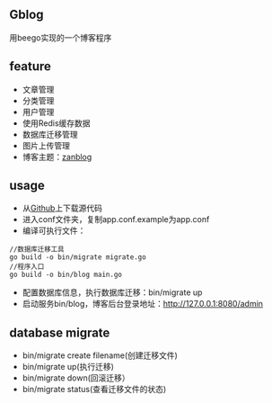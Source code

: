 ## Gblog
用beego实现的一个博客程序

## feature
- 文章管理
- 分类管理
- 用户管理
- 使用Redis缓存数据
- 数据库迁移管理
- 图片上传管理
- 博客主题：[zanblog](http://www.yeahzan.com/zanblog)

## usage
- 从[Github](https://github.com/markbest/Gblog)上下载源代码
- 进入conf文件夹，复制app.conf.example为app.conf
- 编译可执行文件：
```
//数据库迁移工具
go build -o bin/migrate migrate.go
//程序入口
go build -o bin/blog main.go
```
- 配置数据库信息，执行数据库迁移：bin/migrate up
- 启动服务bin/blog，博客后台登录地址：http://127.0.0.1:8080/admin

## database migrate
- bin/migrate create filename(创建迁移文件)
- bin/migrate up(执行迁移)
- bin/migrate down(回滚迁移）
- bin/migrate status(查看迁移文件的状态) 